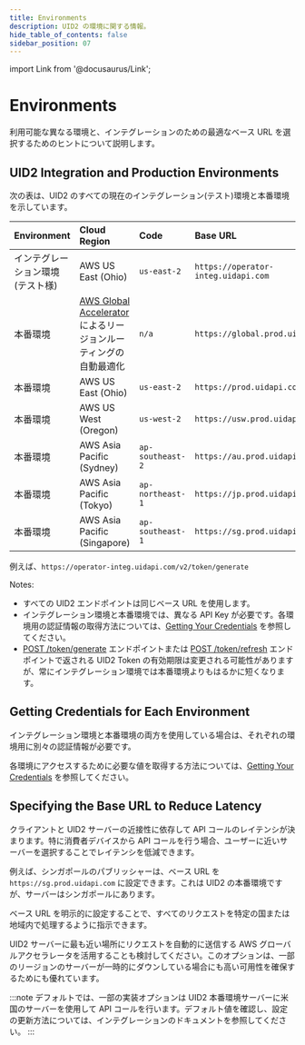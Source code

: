 ```yaml
---
title: Environments
description: UID2 の環境に関する情報。
hide_table_of_contents: false
sidebar_position: 07
---
```


import Link from '@docusaurus/Link';

# Environments

利用可能な異なる環境と、インテグレーションのための最適なベース URL を選択するためのヒントについて説明します。

## UID2 Integration and Production Environments

次の表は、UID2 のすべての現在のインテグレーション(テスト)環境と本番環境を示しています。

| Environment | Cloud Region | Code | Base URL |
| :--- | :--- | :--- | :--- |
| インテグレーション環境 (テスト様)   | AWS US East (Ohio) | `us-east-2` | `https://operator-integ.uidapi.com` |
| 本番環境 | <a href='https://aws.amazon.com/global-accelerator/'>AWS Global Accelerator</a> によるリージョンルーティングの自動最適化 | `n/a` | `https://global.prod.uidapi.com` |
| 本番環境 | AWS US East (Ohio) | `us-east-2` | `https://prod.uidapi.com` |
| 本番環境 | AWS US West (Oregon) | `us-west-2` | `https://usw.prod.uidapi.com` |
| 本番環境 | AWS Asia Pacific (Sydney) | `ap-southeast-2` | `https://au.prod.uidapi.com` |
| 本番環境 | AWS Asia Pacific (Tokyo) | `ap-northeast-1` | `https://jp.prod.uidapi.com` |
| 本番環境 | AWS Asia Pacific (Singapore) | `ap-southeast-1` | `https://sg.prod.uidapi.com` |

例えば、`https://operator-integ.uidapi.com/v2/token/generate`

Notes:

- すべての UID2 エンドポイントは同じベース URL を使用します。
- インテグレーション環境と本番環境では、異なる <Link href="../ref-info/glossary-uid#gl-api-key">API Key</Link> が必要です。各環境用の認証情報の取得方法については、[Getting Your Credentials](../getting-started/gs-credentials.md#getting-your-credentials) を参照してください。
- [POST&nbsp;/token/generate](../endpoints/post-token-generate.md) エンドポイントまたは [POST&nbsp;/token/refresh](../endpoints/post-token-refresh.md) エンドポイントで返される <Link href="../ref-info/glossary-uid#gl-uid2-token">UID2 Token</Link> の有効期限は変更される可能性がありますが、常にインテグレーション環境では本番環境よりもはるかに短くなります。

## Getting Credentials for Each Environment

インテグレーション環境と本番環境の両方を使用している場合は、それぞれの環境用に別々の認証情報が必要です。

各環境にアクセスするために必要な値を取得する方法については、[Getting Your Credentials](gs-credentials.md#getting-your-credentials) を参照してください。

## Specifying the Base URL to Reduce Latency

クライアントと UID2 サーバーの近接性に依存して API コールのレイテンシが決まります。特に消費者デバイスから API コールを行う場合、ユーザーに近いサーバーを選択することでレイテンシを低減できます。

例えば、シンガポールのパブリッシャーは、ベース URL を `https://sg.prod.uidapi.com` に設定できます。これは UID2 の本番環境ですが、サーバーはシンガポールにあります。

ベース URL を明示的に設定することで、すべてのリクエストを特定の国または地域内で処理するように指示できます。

UID2 サーバーに最も近い場所にリクエストを自動的に送信する AWS グローバルアクセラレータを活用することも検討してください。このオプションは、一部のリージョンのサーバーが一時的にダウンしている場合にも高い可用性を確保するためにも優れています。

:::note
デフォルトでは、一部の実装オプションは UID2 本番環境サーバーに米国のサーバーを使用して API コールを行います。デフォルト値を確認し、設定の更新方法については、インテグレーションのドキュメントを参照してください。
:::
